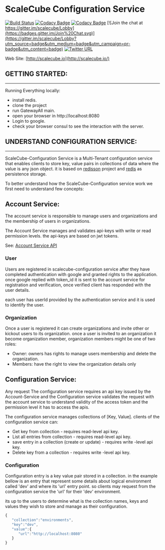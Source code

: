 # ScaleCube Configuration Service
[![Build Status](https://travis-ci.org/scalecube/scalecube-configuration.svg?branch=master)](https://travis-ci.org/scalecube/scalecube-configuration)
[![Codacy Badge](https://api.codacy.com/project/badge/Grade/fb26db972acc4cb0afd008abef503dbc)](https://www.codacy.com/app/ScaleCube/scalecube-configuration?utm_source=github.com&amp;utm_medium=referral&amp;utm_content=scalecube/scalecube-configuration&amp;utm_campaign=Badge_Grade)
[![Codacy Badge](https://api.codacy.com/project/badge/Coverage/fb26db972acc4cb0afd008abef503dbc)](https://www.codacy.com/app/ScaleCube/scalecube-configuration?utm_source=github.com&utm_medium=referral&utm_content=scalecube/scalecube-configuration&utm_campaign=Badge_Coverage)
[![Join the chat at https://gitter.im/scalecube/Lobby](https://badges.gitter.im/Join%20Chat.svg)](https://gitter.im/scalecube/Lobby?utm_source=badge&utm_medium=badge&utm_campaign=pr-badge&utm_content=badge)
[![Twitter URL](https://img.shields.io/twitter/url/https/twitter.com/fold_left.svg?style=social&label=Follow%20%40ScaleCube)](https://twitter.com/scalecube)

Web Site: [http://scalecube.io](http://scalecube.io/)

## GETTING STARTED:

---
Running Everything locally:
- install redis.
- clone the project
- run GatewayAll main.
- open your browser in http://localhost:8080
- Login to google.
- check your browser consul to see the interaction with the server.

## UNDERSTAND CONFIGURATION SERVICE:

---
ScaleCube-Configuration Service is a Multi-Tenant configuration service that enables clients to store key, value pairs in collections of data where the value is any json object. it is based on [redisson](https://github.com/redisson/redisson) project and [redis](https://redis.io/) as persistence storage.

To better understand how the ScaleCube-Configuration service work we first need to understand few concepts:

## Account Service:
The account service is responsible to manage users and organizations and the membership of users in organizations. 

The Account Service manages and validates api-keys with write or read permission levels. the api-keys are based on jwt tokens.

See: [Account Service API](https://github.com/scalecube/scalecube-configuration/wiki/Account-Service-API)

### User
Users are registered in scalecube-configuration service after they have completed authentication with google and granted rights to the application.
once google replied with token_id it is sent to the account service for registration and verification, once verified client has responded with the user details.

each user has userId provided by the authentication service and it is used to identify the user.

### Organization
Once a user is registered it can create organizations and invite other or kickout users to its organization.
once a user is invited to an organization it become organization member, organization members might be one of two roles:
 - Owner: owners has rights to manage users membership and delete the organization.
 - Members: have the right to view the organization details only


## Configuration Service:
Any request The configuration service requires an api key issued by the Account-Service and the Configuration service validates the request with the account service to understand validity of the access token and the permission level it has to access the apis.

The configuration service manages collections of [Key, Value]. clients of the configuration service can:
 - Get key from collection - requires read-level api key.
 - List all entries from collection - requires read-level api key.
 - save entry in a collection (create or update) - requires write -level api key.
 - Delete key from a collection - requires write -level api key.
 
### Configuration
Configuration entry is a key value pair stored in a collection. in the example bellow is an entry that represent some details about logical environment called 'dev' and where its 'url' entry point. so clients may request from the configuration service the 'url' for their 'dev' environment.

its up to the users to determine what is the collection names, keys and values they wish to store and manage as their configuration.
  
```javascript
{
   "collection":"environments",
   "key":"dev",
   "value":{
      "url":"http://localhost:8080"
   }
}
```


